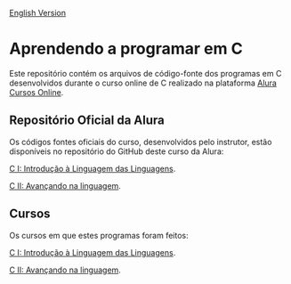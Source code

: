 [English Version](README.EN.md)

# Aprendendo a programar em C

Este repositório contém os arquivos de código-fonte dos programas em C desenvolvidos durante o curso online de C
realizado na plataforma [Alura Cursos Online](https://alura.com.br/).

## Repositório Oficial da Alura

Os códigos fontes oficiais do curso, desenvolvidos pelo instrutor, estão disponíveis no repositório do GitHub deste
curso da Alura:

[C I: Introdução à Linguagem das Linguagens](https://github.com/alura-cursos/C-I-Introdu-o-Linguagem-das-Linguagens/).

[C II: Avançando na linguagem](https://github.com/alura-cursos/C-II-Avan-ando-na-linguagem).

## Cursos

Os cursos em que estes programas foram feitos:

[C I: Introdução à Linguagem das Linguagens](https://cursos.alura.com.br/course/introducao-a-programacao-com-c-parte-1).

[C II: Avançando na linguagem](https://cursos.alura.com.br/course/introducao-a-programacao-com-c-parte-2).